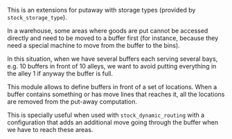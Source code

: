 This is an extensions for putaway with storage types (provided by
`stock_storage_type`).

In a warehouse, some areas where goods are put cannot be accessed
directly and need to be moved to a buffer first (for instance, because
they need a special machine to move from the buffer to the bins).

In this situation, when we have several buffers each serving several
bays, e.g. 10 buffers in front of 10 alleys, we want to avoid putting
everything in the alley 1 if anyway the buffer is full.

This module allows to define buffers in front of a set of locations.
When a buffer contains something or has move lines that reaches it, all
the locations are removed from the put-away computation.

This is specially useful when used with `stock_dynamic_routing` with a
configuration that adds an additional move going through the buffer when
we have to reach these areas.
